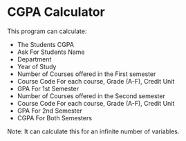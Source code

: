 # CGPA Calculator

This program can calculate:

- The Students CGPA
- Ask For Students Name
- Department
- Year of Study
- Number of Courses offered in the First semester
- Course Code For each course, Grade (A-F), Credit Unit
- GPA For 1st Semester
- Number of Courses offered in the Second semester
- Course Code For each course, Grade (A-F), Credit Unit
- GPA For 2nd Semester
- CGPA For Both Semesters

Note: It can calculate this for an infinite number of variables.
